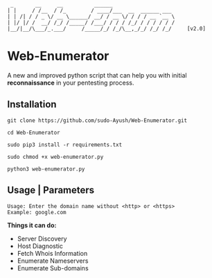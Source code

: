 ```
 _       __     __          ______
| |     / /__  / /_        / ____/___  __  ______ ___ 
| | /| / / _ \/ __ \______/ __/ / __ \/ / / / __ `__ \
| |/ |/ /  __/ /_/ /_____/ /___/ / / / /_/ / / / / / /
|__/|__/\___/_.___/     /_____/_/ /_/\__,_/_/ /_/ /_/     [v2.0]
```

# Web-Enumerator

A new and improved python script that can help you with initial **reconnaissance** in your pentesting process.

## Installation
```
git clone https://github.com/sudo-Ayush/Web-Enumerator.git

cd Web-Enumerator

sudo pip3 install -r requirements.txt

sudo chmod +x web-enumerator.py

python3 web-enumerator.py
```

## Usage | Parameters
```
Usage: Enter the domain name without <http> or <https>
Example: google.com 
```


**Things it can do:**

- Server Discovery
- Host Diagnostic
- Fetch Whois Information
- Enumerate Nameservers
- Enumerate Sub-domains
